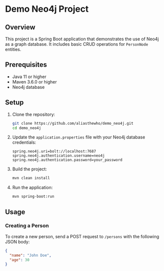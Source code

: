 # Demo Neo4j Project

## Overview
This project is a Spring Boot application that demonstrates the use of Neo4j as a graph database. It includes basic CRUD operations for `PersonNode` entities.

## Prerequisites
- Java 11 or higher
- Maven 3.6.0 or higher
- Neo4j database

## Setup
1. Clone the repository:
    ```sh
    git clone https://github.com/aliasthewho/demo_neo4j.git
    cd demo_neo4j
    ```

2. Update the `application.properties` file with your Neo4j database credentials:
    ```properties
    spring.neo4j.uri=bolt://localhost:7687
    spring.neo4j.authentication.username=neo4j
    spring.neo4j.authentication.password=your_password
    ```

3. Build the project:
    ```sh
    mvn clean install
    ```

4. Run the application:
    ```sh
    mvn spring-boot:run
    ```

## Usage
### Creating a Person
To create a new person, send a POST request to `/persons` with the following JSON body:
```json
{
  "name": "John Doe",
  "age": 30
}
